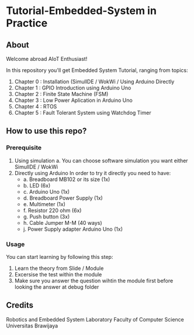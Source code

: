 # Tutorial-Embedded-System in Practice

## About
Welcome abroad AIoT Enthusiast!

In this repository you'll get Embedded System Tutorial, ranging from topics:
1. Chapter 0 : Installation (SimulIDE / WokWi / Using Arduino Directly
2. Chapter 1 : GPIO Introduction using Arduino Uno
3. Chapter 2 : Finite State Machine (FSM)
4. Chapter 3 : Low Power Aplication in Arduino Uno
5. Chapter 4 : RTOS
6. Chapter 5 : Fault Tolerant System using Watchdog Timer

## How to use this repo?
### Prerequisite
1. Using simulation
   a. You can choose software simulation you want either SimulIDE / WokWi
2. Directly using Arduino
   In order to try it directly you need to have:
   <ul>
     <li>a. Breadboard MB102 or its size (1x)</li>
     <li>b. LED (6x)</li>
     <li>c. Arduino Uno (1x)</li>
     <li>d. Breadboard Power Supply (1x)</li>
     <li>e. Multimeter (1x)</li>
     <li>f. Resistor 220 ohm (6x)</li>
     <li>g. Push button (3x)</li>
     <li>h. Cable Jumper M-M (40 ways)</li>
     <li>j. Power Supply adapter Arduino Uno (1x)</li>
   </ul>
### Usage
You can start learning by following this step:
1. Learn the theory from Slide / Module
2. Excersise the test within the module
3. Make sure you answer the question wihtin the module first before looking the answer at debug folder

## Credits
Robotics and Embedded System Laboratory Faculty of Computer Science Universitas Brawijaya
